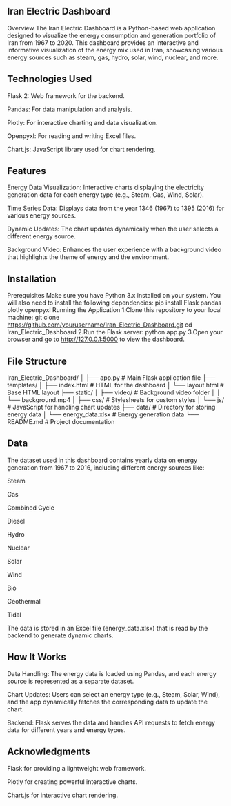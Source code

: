 
Iran Electric Dashboard
-----------
Overview
The Iran Electric Dashboard is a Python-based web application designed to visualize the energy consumption and generation portfolio of Iran from 1967 to 2020. This dashboard provides an interactive and informative visualization of the energy mix used in Iran, showcasing various energy sources such as steam, gas, hydro, solar, wind, nuclear, and more.

Technologies Used
-----------
Flask 2: Web framework for the backend.

Pandas: For data manipulation and analysis.

Plotly: For interactive charting and data visualization.

Openpyxl: For reading and writing Excel files.

Chart.js: JavaScript library used for chart rendering.

Features
-----------
Energy Data Visualization: Interactive charts displaying the electricity generation data for each energy type (e.g., Steam, Gas, Wind, Solar).

Time Series Data: Displays data from the year 1346 (1967) to 1395 (2016) for various energy sources.

Dynamic Updates: The chart updates dynamically when the user selects a different energy source.

Background Video: Enhances the user experience with a background video that highlights the theme of energy and the environment.

Installation
------------
Prerequisites
Make sure you have Python 3.x installed on your system. You will also need to install the following dependencies:
pip install Flask pandas plotly openpyxl
Running the Application
1.Clone this repository to your local machine:
git clone https://github.com/yourusername/Iran_Electric_Dashboard.git
cd Iran_Electric_Dashboard
2.Run the Flask server:
python app.py
3.Open your browser and go to http://127.0.0.1:5000 to view the dashboard.

File Structure
-------------
Iran_Electric_Dashboard/
│
├── app.py                # Main Flask application file
├── templates/
│   ├── index.html        # HTML for the dashboard
│   └── layout.html       # Base HTML layout
├── static/
│   ├── video/            # Background video folder
│   │   └── background.mp4
│   ├── css/              # Stylesheets for custom styles
│   └── js/               # JavaScript for handling chart updates
├── data/                 # Directory for storing energy data
│   └── energy_data.xlsx  # Energy generation data
└── README.md             # Project documentation

Data
-----------
The dataset used in this dashboard contains yearly data on energy generation from 1967 to 2016, including different energy sources like:

Steam

Gas

Combined Cycle

Diesel

Hydro

Nuclear

Solar

Wind

Bio

Geothermal

Tidal

The data is stored in an Excel file (energy_data.xlsx) that is read by the backend to generate dynamic charts.

How It Works
------------
Data Handling: The energy data is loaded using Pandas, and each energy source is represented as a separate dataset.

Chart Updates: Users can select an energy type (e.g., Steam, Solar, Wind), and the app dynamically fetches the corresponding data to update the chart.

Backend: Flask serves the data and handles API requests to fetch energy data for different years and energy types.

Acknowledgments
-------------
Flask for providing a lightweight web framework.

Plotly for creating powerful interactive charts.

Chart.js for interactive chart rendering.


